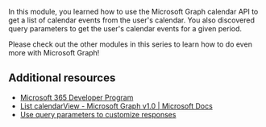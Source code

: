 In this module, you learned how to use the Microsoft Graph calendar API to get a list of calendar events from the user's calendar. You also discovered query parameters to get the user's calendar events for a given period. 

Please check out the other modules in this series to learn how to do even more with Microsoft Graph!

## Additional resources 

- [Microsoft 365 Developer Program](https://developer.microsoft.com/microsoft-365/dev-program?WT.mc_id=m365-16105-cxa)
- [List calendarView - Microsoft Graph v1.0 | Microsoft Docs](https://docs.microsoft.com/graph/api/user-list-calendarview?WT.mc_id=m365-16105-cxa)
- [Use query parameters to customize responses](https://docs.microsoft.com/graph/query-parameters?WT.mc_id=m365-16105-cxa)
